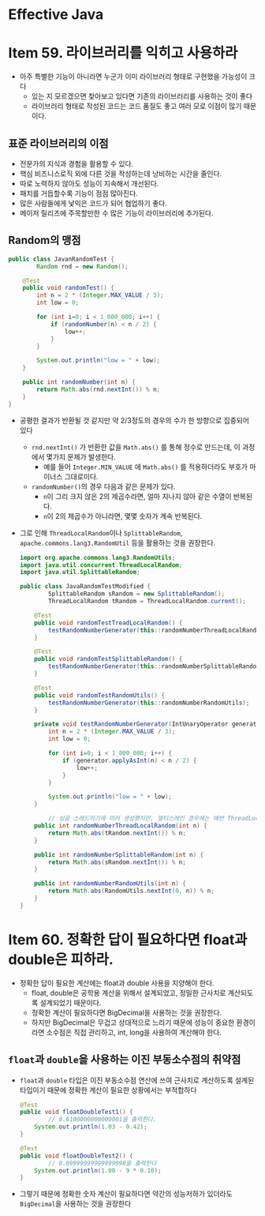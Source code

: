 # Effective Java

# Item 59. 라이브러리를 익히고 사용하라

- 아주 특별한 기능이 아니라면 누군가 이미 라이브러리 형태로 구현했을 가능성이 크다
    - 있는 지 모르겠으면 찾아보고 있다면 기존의 라이브러리를 사용하는 것이 좋다
    - 라이브러리 형태로 작성된 코드는 코드 품질도 좋고 여러 모로 이점이 많기 때문이다.

## 표준 라이브러리의 이점

- 전문가의 지식과 경험을 활용할 수 있다.
- 핵심 비즈니스로직 외에 다른 것을 작성하는데 낭비하는 시간을 줄인다.
- 따로 노력하지 않아도 성능이 지속해서 개선된다.
- 패치를 거듭할수록 기능이 점점 많아진다.
- 많은 사람들에게 낯익은 코드가 되어 협업하기 좋다.
- 메이저 릴리즈에 주목할만한 수 많은 기능이 라이브러리에 추가된다.

## Random의 맹점

```java
public class JavanRandomTest {
		Random rnd = new Random();

    @Test
    public void randomTest() {
        int n = 2 * (Integer.MAX_VALUE / 3);
        int low = 0;

        for (int i=0; i < 1_000_000; i++) {
            if (randomNumber(n) < n / 2) {
                low++;
            }
        }

        System.out.println("low = " + low);
    }

    public int randomNumber(int n) {
        return Math.abs(rnd.nextInt()) % n;
    }
}
```

- 공평한 결과가 반환될 것 같지만 약 2/3정도의 경우의 수가 한 방향으로 집중되어 있다
    - `rnd.nextInt()` 가 반환한 값을 `Math.abs()` 를 통해 정수로 만드는데, 이 과정에서 몇가지 문제가 발생한다.
        - 예를 들어 `Integer.MIN_VALUE` 에 `Math.abs()` 를 적용하더라도 부호가 마이너스 그대로이다.
    - `randomNumber()`의 경우 다음과 같은 문제가 있다.
        - `n`이 그리 크지 않은 2의 제곱수라면, 얼마 지나지 않아 같은 수열이 반복된다.
        - `n`이 2의 제곱수가 아니라면, 몇몇 숫자가 계속 반복된다.
- 그로 인해 `ThreadLocalRandom`이나 `SplittableRandom`, `apache.commons.lang3.RandomUtil` 등을 활용하는 것을 권장한다.

    ```java
    import org.apache.commons.lang3.RandomUtils;
    import java.util.concurrent.ThreadLocalRandom;
    import java.util.SplittableRandom;
    
    public class JavaRandomTestModified {
    		SplittableRandom sRandom = new SplittableRandom();
    		ThreadLocalRandom tRandom = ThreadLocalRandom.current();
    
        @Test
        public void randomTestTreadLocalRandom() {
            testRandomNumberGenerator(this::randomNumberThreadLocalRandom);
        }
    
        @Test
        public void randomTestSplittableRandom() {
            testRandomNumberGenerator(this::randomNumberSplittableRandom);
        }
    
        @Test
        public void randomTestRandomUtils() {
            testRandomNumberGenerator(this::randomNumberRandomUtils);
        }
    
        private void testRandomNumberGenerator(IntUnaryOperator generator) {
            int n = 2 * (Integer.MAX_VALUE / 3);
            int low = 0;
    
            for (int i=0; i < 1_000_000; i++) {
                if (generator.applyAsInt(n) < n / 2) {
                    low++;
                }
            }
    
            System.out.println("low = " + low);
        }
    
    		// 싱글 스레드이기에 미리 생성했지만, 멀티스레인 경우에는 매번 ThreadLocalRandom.current()를 호출해야만 한다.
        public int randomNumberThreadLocalRandom(int n) {
            return Math.abs(tRandom.nextInt()) % n;
        }
    
        public int randomNumberSplittableRandom(int n) {
            return Math.abs(sRandom.nextInt()) % n;
        }
    
        public int randomNumberRandomUtils(int n) {
            return Math.abs(RandomUtils.nextInt(0, n)) % n;
        }
    }
    ```

# Item 60. **정확한 답이 필요하다면 float과 double은 피하라.**

- 정확한 답이 필요한 계산에는 float과 double 사용을 지양해야 한다.
    - float, double은 공학용 계산을 위해서 설계되었고, 정밀한 근사치로 계산되도록 설계되었기 때문이다.
    - 정확한 계산이 필요하다면 BigDecimal을 사용하는 것을 권장한다.
    - 하지만 BigDecimal은 무겁고 상대적으로 느리기 때문에 성능이 중요한 환경이라면 소수점은 직접 관리하고, int, long을 사용하여 계산해야 한다.

## `float`과 `double`을 사용하는 이진 부동소수점의 취약점

- `float`과 `double` 타입은 이진 부동소수점 연산에 쓰여 근사치로 계산하도록 설계된 타입이기 때문에 정확한 계산이 필요한 상황에서는 부적합하다

    ```java
    @Test
    public void floatDoubleTest1() {
    		// 0.6100000000000001을 출력한다.
        System.out.println(1.03 - 0.42);
    }
    
    @Test
    public void floatDoubleTest2() {
    		// 0.09999999999999998을 출력한다
        System.out.println(1.00 - 9 * 0.10);
    }
    ```

- 그렇기 때문에 정확한 숫자 계산이 필요하다면 약간의 성능저하가 있더라도 `BigDecimal`을 사용하는 것을 권장한다